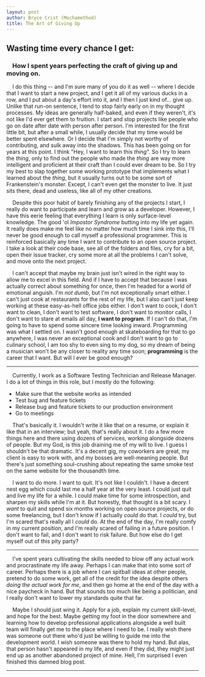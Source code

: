 ```yaml
---
layout: post
author: Bryce Crist (Mochamethod)
title: The Art of Giving Up
--- 
```

## Wasting time every chance I get:
### &nbsp;&nbsp;&nbsp;&nbsp;How I spent years perfecting the craft of giving up and moving on.  

&nbsp;&nbsp;&nbsp;&nbsp;I do this thing -- and I'm sure many of you do it as well -- where I decide that I want to start a new project, and I get it all of my various ducks in a row, and I put about a day's effort into it, and I then I just kind of... give up. Unlike that run-on sentence, I tend to stop fairly early on in my thought processes. My ideas are generally half-baked, and even if they weren't, it's not like I'd ever get them to fruition. I start and stop projects like people who go on date after date with person after person. I'm interested for the first little bit, but after a small while, I usually decide that my time would be better spent elsewhere. Or I decide that I'm simply not worthy of contributing, and sulk away into the shadows. This has been going on for years at this point. I think "Hey, I want to learn this *thing*". So I try to learn the *thing*, only to find out the people who made the *thing* are way more intelligent and proficient at their craft than I could ever dream to be. So I try my best to slap together some working prototype that implements what I learned about the *thing*, but it usually turns out to be some sort of Frankenstein's monster. Except, I can't even get the monster to live. It just sits there, dead and useless, like all of my other creations.   

&nbsp;&nbsp;&nbsp;&nbsp;Despite this poor habit of barely finishing any of the projects I start, I really do want to participate and learn and grow as a developer. However, I have this eerie feeling that everything I learn is only surface-level knowledge. The good 'ol *Impostor Syndrome* butting into my life yet again. It really does make me feel like no matter how much time I sink into this, I'll never be good enough to call myself a professional programmer. This is reinforced basically any time I want to contribute to an open source project. I take a look at their code base, see all of the folders and files, cry for a bit, open their issue tracker, cry some more at all the problems I can't solve, and move onto the next project.        

&nbsp;&nbsp;&nbsp;&nbsp;I can't accept that maybe my brain just isn't wired in the right way to allow me to excel in this field. And if I have to accept that because I was actually correct about something for once, then I'm headed for a world of emotional anguish. I'm *not dumb*, but I'm not exceptionally smart either. I can't just cook at restaurants for the rest of my life, but I also can't just keep working at these easy-as-hell office jobs either. I don't want to cook, I don't want to clean, I don't want to test software, I don't want to monitor calls, I don't want to stare at emails all day, **I want to program**. If I can't do that, I'm going to have to spend some sincere time looking inward. Programming was what I settled on. I wasn't good enough at skateboarding for that to go anywhere, I was never an exceptional cook and I don't want to go to culinary school, I am too shy to even sing to my dog, so my dream of being a musician won't be any closer to reality any time soon; **programming** is the career that I want. But will I ever be good enough?  

-----

&nbsp;&nbsp;&nbsp;&nbsp;Currently, I work as a Software Testing Technician and Release Manager. I do a lot of things in this role, but I mostly do the following:
- Make sure that the website works as intended
- Test bug and feature tickets
- Release bug and feature tickets to our production environment
- Go to meetings   

&nbsp;&nbsp;&nbsp;&nbsp;That's basically it. I wouldn't write it like that on a resume, or explain it like that in an interview; but yeah, that's really about it. I do a few more things here and there using dozens of services, working alongside dozens of people. But my God, is this job draining me of my will to live. I guess I shouldn't be that dramatic. It's a decent gig, my coworkers are great, my client is easy to work with, and my bosses are well-meaning people. But there's just something soul-crushing about repeating the same smoke test on the same website for the thousandth time.   

&nbsp;&nbsp;&nbsp;&nbsp;I want to do more. I want to quit. It's not like I couldn't. I have a decent nest egg which could last me a half year at the very least. I could just quit and live my life for a while. I could make time for some introspection, and sharpen my skills while I'm at it. But honestly, that thought is a bit scary. I *want* to quit and spend six months working on open source projects, or do some freelancing, but I don't know if I actually *could* do that. I *could* try, but I'm scared that's really all I *could* do. At the end of the day, I'm really comfy in my current position, and I'm really scared of failing in a future position. I don't want to fail, and I don't want to risk failure. But how else do I get myself out of this pity party?   

-----

&nbsp;&nbsp;&nbsp;&nbsp;I've spent years cultivating the skills needed to blow off any actual work and procrastinate my life away. Perhaps I can make that into some sort of career. Perhaps there is a job where I can spitball ideas at other people, pretend to do some work, get all of the credit for the idea despite others *doing the actual work for me*, and then go home at the end of the day with a nice paycheck in hand. But that sounds too much like being a politician, and I really don't want to lower my standards quite that far.   

&nbsp;&nbsp;&nbsp;&nbsp;Maybe I should just wing it. Apply for a job, explain my current skill-level, and hope for the best. Maybe getting my foot in the door somewhere and learning how to develop professional applications alongside a well built team will finally get me to the place where I need to be. I really wish there was someone out there who'd just be willing to guide me into the development world. I wish someone was there to hold my hand. But alas, that person hasn't appeared in my life, and even if they did, they might just end up as another abandoned project of mine. Hell, I'm surprised I even finished this damned blog post.   

-----

